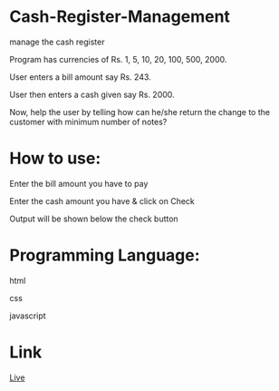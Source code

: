# Cash-Register-Management
 manage the cash register

Program has currencies of Rs. 1, 5, 10, 20, 100, 500, 2000.

User enters a bill amount say Rs. 243.

User then enters a cash given say Rs. 2000.

Now, help the user by telling how can he/she return the change to the customer with minimum number of notes?

# How to use:
Enter the bill amount you have to pay 

Enter the cash amount you have & click on Check

Output will be shown below the check button

# Programming Language:
html

css

javascript

# Link
[Live](https://cash-register-managementsystem.netlify.app/)
